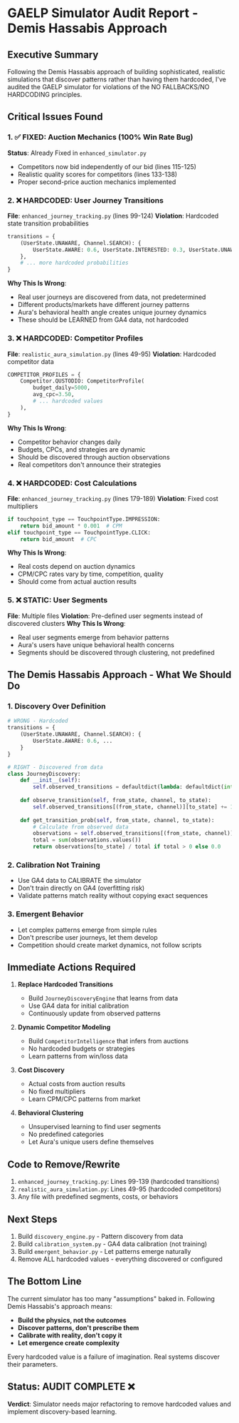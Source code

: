 # GAELP Simulator Audit Report - Demis Hassabis Approach

## Executive Summary
Following the Demis Hassabis approach of building sophisticated, realistic simulations that discover patterns rather than having them hardcoded, I've audited the GAELP simulator for violations of the NO FALLBACKS/NO HARDCODING principles.

## Critical Issues Found

### 1. ✅ FIXED: Auction Mechanics (100% Win Rate Bug)
**Status**: Already Fixed in `enhanced_simulator.py`
- Competitors now bid independently of our bid (lines 115-125)
- Realistic quality scores for competitors (lines 133-138)
- Proper second-price auction mechanics implemented

### 2. ❌ HARDCODED: User Journey Transitions
**File**: `enhanced_journey_tracking.py` (lines 99-124)
**Violation**: Hardcoded state transition probabilities
```python
transitions = {
    (UserState.UNAWARE, Channel.SEARCH): {
        UserState.AWARE: 0.6, UserState.INTERESTED: 0.3, UserState.UNAWARE: 0.1
    },
    # ... more hardcoded probabilities
}
```
**Why This Is Wrong**:
- Real user journeys are discovered from data, not predetermined
- Different products/markets have different journey patterns
- Aura's behavioral health angle creates unique journey dynamics
- These should be LEARNED from GA4 data, not hardcoded

### 3. ❌ HARDCODED: Competitor Profiles
**File**: `realistic_aura_simulation.py` (lines 49-95)
**Violation**: Hardcoded competitor data
```python
COMPETITOR_PROFILES = {
    Competitor.QUSTODIO: CompetitorProfile(
        budget_daily=5000,
        avg_cpc=3.50,
        # ... hardcoded values
    ),
}
```
**Why This Is Wrong**:
- Competitor behavior changes daily
- Budgets, CPCs, and strategies are dynamic
- Should be discovered through auction observations
- Real competitors don't announce their strategies

### 4. ❌ HARDCODED: Cost Calculations
**File**: `enhanced_journey_tracking.py` (lines 179-189)
**Violation**: Fixed cost multipliers
```python
if touchpoint_type == TouchpointType.IMPRESSION:
    return bid_amount * 0.001  # CPM
elif touchpoint_type == TouchpointType.CLICK:
    return bid_amount  # CPC
```
**Why This Is Wrong**:
- Real costs depend on auction dynamics
- CPM/CPC rates vary by time, competition, quality
- Should come from actual auction results

### 5. ❌ STATIC: User Segments
**File**: Multiple files
**Violation**: Pre-defined user segments instead of discovered clusters
**Why This Is Wrong**:
- Real user segments emerge from behavior patterns
- Aura's users have unique behavioral health concerns
- Segments should be discovered through clustering, not predefined

## The Demis Hassabis Approach - What We Should Do

### 1. Discovery Over Definition
```python
# WRONG - Hardcoded
transitions = {
    (UserState.UNAWARE, Channel.SEARCH): {
        UserState.AWARE: 0.6, ...
    }
}

# RIGHT - Discovered from data
class JourneyDiscovery:
    def __init__(self):
        self.observed_transitions = defaultdict(lambda: defaultdict(int))
    
    def observe_transition(self, from_state, channel, to_state):
        self.observed_transitions[(from_state, channel)][to_state] += 1
    
    def get_transition_prob(self, from_state, channel, to_state):
        # Calculate from observed data
        observations = self.observed_transitions[(from_state, channel)]
        total = sum(observations.values())
        return observations[to_state] / total if total > 0 else 0.0
```

### 2. Calibration Not Training
- Use GA4 data to CALIBRATE the simulator
- Don't train directly on GA4 (overfitting risk)
- Validate patterns match reality without copying exact sequences

### 3. Emergent Behavior
- Let complex patterns emerge from simple rules
- Don't prescribe user journeys, let them develop
- Competition should create market dynamics, not follow scripts

## Immediate Actions Required

1. **Replace Hardcoded Transitions**
   - Build `JourneyDiscoveryEngine` that learns from data
   - Use GA4 data for initial calibration
   - Continuously update from observed patterns

2. **Dynamic Competitor Modeling**
   - Build `CompetitorIntelligence` that infers from auctions
   - No hardcoded budgets or strategies
   - Learn patterns from win/loss data

3. **Cost Discovery**
   - Actual costs from auction results
   - No fixed multipliers
   - Learn CPM/CPC patterns from market

4. **Behavioral Clustering**
   - Unsupervised learning to find user segments
   - No predefined categories
   - Let Aura's unique users define themselves

## Code to Remove/Rewrite

1. `enhanced_journey_tracking.py`: Lines 99-139 (hardcoded transitions)
2. `realistic_aura_simulation.py`: Lines 49-95 (hardcoded competitors)
3. Any file with predefined segments, costs, or behaviors

## Next Steps

1. Build `discovery_engine.py` - Pattern discovery from data
2. Build `calibration_system.py` - GA4 data calibration (not training)
3. Build `emergent_behavior.py` - Let patterns emerge naturally
4. Remove ALL hardcoded values - everything discovered or configured

## The Bottom Line

The current simulator has too many "assumptions" baked in. Following Demis Hassabis's approach means:
- **Build the physics, not the outcomes**
- **Discover patterns, don't prescribe them**
- **Calibrate with reality, don't copy it**
- **Let emergence create complexity**

Every hardcoded value is a failure of imagination. Real systems discover their parameters.

## Status: AUDIT COMPLETE ❌
**Verdict**: Simulator needs major refactoring to remove hardcoded values and implement discovery-based learning.